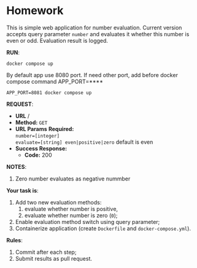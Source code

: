 Homework
==

This is simple web application for number evaluation. Current version accepts query parameter `number` and evaluates it 
whether this number is even or odd. Evaluation result is logged.

**RUN**:

```
docker compose up 
```
By default app use 8080 port.
If need other port, add before docker compose command  APP_PORT=****
```
APP_PORT=8081 docker compose up 
```

**REQUEST**:
* **URL**
  /
* **Method:**
   `GET`
*  **URL Params**
   **Required:**<br />
   `number=[integer]` <br />
   `evaluate=[string] even|positive|zero` default is even
* **Success Response:**
  * **Code:** 200 <br />

**NOTES**:
1. Zero number evaluates as negative nummber


**Your task is**:

1. Add two new evaluation methods:
   1. evaluate whether number is positive,
   2. evaluate whether number is zero (`0`);
2. Enable evaluation method switch using query parameter;
3. Containerize application (create `Dockerfile` and `docker-compose.yml`).

**Rules**:

1. Commit after each step;
2. Submit results as pull request.
